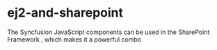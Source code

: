 # ej2-and-sharepoint
The Syncfusion JavaScript components can be used in the SharePoint Framework , which makes it a powerful combo
